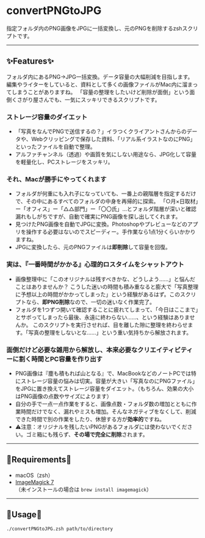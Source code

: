 # convertPNGtoJPG

指定フォルダ内のPNG画像をJPGに一括変換し、元のPNGを削除するzshスクリプトです。

---

## ✨Features✨

フォルダ内にあるPNG→JPG一括変換。データ容量の大幅削減を目指します。
編集やライターをしていると、資料として多くの画像ファイルがMac内に溜まってしまうことがありますね。
「容量の整理をしたいけど削除が面倒」という面倒くさがり屋さんでも、一気にスッキリできるスクリプトです。

### ストレージ容量のダイエット
- 「写真をなんでPNGで送信するの？」イラつくクライアントさんからのデータや、Webクリッピングで保存した資料、「リアル系イラストなのにPNG」といったファイルを自動で整理。
- アルファチャンネル（透過）や画質を気にしない用途なら、JPG化して容量を軽量化し、PCストレージをスッキリ。 

### それ、Macが勝手にやってくれます 
- フォルダが何重にも入れ子になっていても、一番上の親階層を指定するだけで、その中にあるすべてのフォルダの中身を再帰的に探索。
 「○月×日取材」ー「オフィス」ー「△△部門」ー「〇〇氏」…とフォルダ階層が深いと確認漏れもしがちですが、自動で確実にPNG画像を探し出してくれます。 
 - 見つけたPNG画像を自動でJPGに変換。Photoshopやプレビューなどのアプリを操作する必要はないのでスピーディー。手作業なら1点1分くらいかかりますね。
- JPGに変換したら、元のPNGファイルは**即削除**して容量を回復。 
 
 ### 実は、『一番時間がかかる』心理的ロスタイムをシャットアウト
- 画像整理中に「このオリジナルは残すべきかな、どうしよう……」と悩んだことはありませんか？ 
  こうした迷いの時間も積み重なると膨大で「写真整理に予想以上の時間がかかってしまった」という経験があるはず。このスクリプトなら、**即PNG削除**なので、一切の迷いなく作業完了。
 - フォルダを1つずつ開いて確認することに疲れてしまって、「今日はここまで」とサボってしまったら最後、永遠に終わらない……、という経験はありませんか。
 このスクリプトを実行させれば、目を離した隙に整理を終わらせます。「写真の整理をしないとな……」という重い気持ちから解放されます。
 
 ### 面倒だけど必要な雑用から解放し、本来必要なクリエイティビティーに割く時間とPC容量を作り出す
 - PNG画像は『塵も積もれば山となる』で、MacBookなどのノートPCでは特にストレージ容量の悩みは切実。容量が大きい「写真なのにPNGファイル」をJPGに置き換えてストレージ容量をダイエット。（もちろん、効果の大小はPNG画像の点数やサイズによります）
 - 自分の手で一点一点作業をすると、画像点数・フォルダ数の増加とともに作業時間だけでなく、漏れやミスも増加。そんなネガティブをなくして、削減できた時間で別の作業をしたり、休憩する方が**効率的**ですね。
 - ⚠️注意：オリジナルを残したいPNGがあるフォルダには使わないでください。ゴミ箱にも残らず、**その場で完全に削除**されます。

---

## 🔧Requirements🔧

- macOS（zsh）
- [ImageMagick 7](https://imagemagick.org/)  
  （未インストールの場合は `brew install imagemagick`）

---

## 🚀Usage🚀

```bash
./convertPNGtoJPG.zsh path/to/directory
